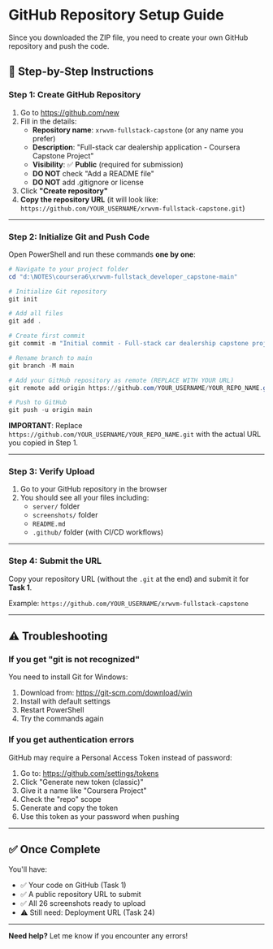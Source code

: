 # GitHub Repository Setup Guide

Since you downloaded the ZIP file, you need to create your own GitHub repository and push the code.

## 🚀 Step-by-Step Instructions

### **Step 1: Create GitHub Repository**

1. Go to https://github.com/new
2. Fill in the details:
   - **Repository name**: `xrwvm-fullstack-capstone` (or any name you prefer)
   - **Description**: "Full-stack car dealership application - Coursera Capstone Project"
   - **Visibility**: ✅ **Public** (required for submission)
   - **DO NOT** check "Add a README file"
   - **DO NOT** add .gitignore or license
3. Click **"Create repository"**
4. **Copy the repository URL** (it will look like: `https://github.com/YOUR_USERNAME/xrwvm-fullstack-capstone.git`)

---

### **Step 2: Initialize Git and Push Code**

Open PowerShell and run these commands **one by one**:

```powershell
# Navigate to your project folder
cd "d:\NOTES\coursera6\xrwvm-fullstack_developer_capstone-main"

# Initialize Git repository
git init

# Add all files
git add .

# Create first commit
git commit -m "Initial commit - Full-stack car dealership capstone project"

# Rename branch to main
git branch -M main

# Add your GitHub repository as remote (REPLACE WITH YOUR URL)
git remote add origin https://github.com/YOUR_USERNAME/YOUR_REPO_NAME.git

# Push to GitHub
git push -u origin main
```

**IMPORTANT**: Replace `https://github.com/YOUR_USERNAME/YOUR_REPO_NAME.git` with the actual URL you copied in Step 1.

---

### **Step 3: Verify Upload**

1. Go to your GitHub repository in the browser
2. You should see all your files including:
   - `server/` folder
   - `screenshots/` folder
   - `README.md`
   - `.github/` folder (with CI/CD workflows)

---

### **Step 4: Submit the URL**

Copy your repository URL (without the `.git` at the end) and submit it for **Task 1**.

Example: `https://github.com/YOUR_USERNAME/xrwvm-fullstack-capstone`

---

## ⚠️ Troubleshooting

### If you get "git is not recognized"
You need to install Git for Windows:
1. Download from: https://git-scm.com/download/win
2. Install with default settings
3. Restart PowerShell
4. Try the commands again

### If you get authentication errors
GitHub may require a Personal Access Token instead of password:
1. Go to: https://github.com/settings/tokens
2. Click "Generate new token (classic)"
3. Give it a name like "Coursera Project"
4. Check the "repo" scope
5. Generate and copy the token
6. Use this token as your password when pushing

---

## ✅ Once Complete

You'll have:
- ✅ Your code on GitHub (Task 1)
- ✅ A public repository URL to submit
- ✅ All 26 screenshots ready to upload
- ⚠️ Still need: Deployment URL (Task 24)

---

**Need help?** Let me know if you encounter any errors!
